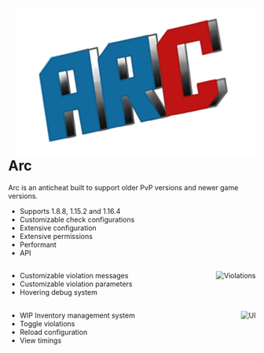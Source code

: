 <img align="right" src="test.png">

# Arc
Arc is an anticheat built to support older PvP versions and newer game versions.

* Supports 1.8.8, 1.15.2 and 1.16.4
* Customizable check configurations
* Extensive configuration
* Extensive permissions
* Performant
* API
##

<img align="right" src="https://i.imgur.com/M85fUpO.png" alt="Violations">

* Customizable violation messages
* Customizable violation parameters
* Hovering debug system

##

<img align="right" src="https://i.imgur.com/JbFQfub.png" alt="UI">

* WIP Inventory management system
* Toggle violations
* Reload configuration
* View timings
